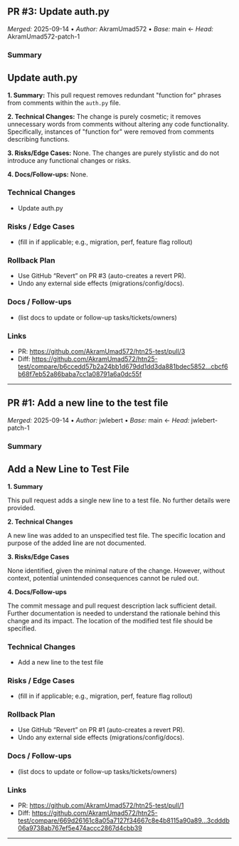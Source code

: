 ## PR #3: Update auth.py
*Merged:* 2025-09-14 • *Author:* AkramUmad572 • *Base:* main ← *Head:* AkramUmad572-patch-1
### Summary
## Update auth.py

**1. Summary:** This pull request removes redundant "function for" phrases from comments within the `auth.py` file.

**2. Technical Changes:**  The change is purely cosmetic; it removes unnecessary words from comments without altering any code functionality.  Specifically, instances of "function for" were removed from comments describing functions.

**3. Risks/Edge Cases:**  None.  The changes are purely stylistic and do not introduce any functional changes or risks.

**4. Docs/Follow-ups:** None.
### Technical Changes
- Update auth.py
### Risks / Edge Cases
- (fill in if applicable; e.g., migration, perf, feature flag rollout)
### Rollback Plan
- Use GitHub “Revert” on PR #3 (auto-creates a revert PR).
- Undo any external side effects (migrations/config/docs).
### Docs / Follow-ups
- (list docs to update or follow-up tasks/tickets/owners)
### Links
- PR: https://github.com/AkramUmad572/htn25-test/pull/3
- Diff: https://github.com/AkramUmad572/htn25-test/compare/b6ccedd57b2a24bb1d679dd1dd3da881bdec5852...cbcf6b68f7eb52a86baba7cc1a08791a6a0dc55f
---
## PR #1: Add a new line to the test file
*Merged:* 2025-09-14 • *Author:* jwlebert • *Base:* main ← *Head:* jwlebert-patch-1
### Summary
## Add a New Line to Test File

**1. Summary**

This pull request adds a single new line to a test file.  No further details were provided.

**2. Technical Changes**

A new line was added to an unspecified test file.  The specific location and purpose of the added line are not documented.

**3. Risks/Edge Cases**

None identified, given the minimal nature of the change.  However, without context, potential unintended consequences cannot be ruled out.

**4. Docs/Follow-ups**

The commit message and pull request description lack sufficient detail.  Further documentation is needed to understand the rationale behind this change and its impact.  The location of the modified test file should be specified.
### Technical Changes
- Add a new line to the test file
### Risks / Edge Cases
- (fill in if applicable; e.g., migration, perf, feature flag rollout)
### Rollback Plan
- Use GitHub “Revert” on PR #1 (auto-creates a revert PR).
- Undo any external side effects (migrations/config/docs).
### Docs / Follow-ups
- (list docs to update or follow-up tasks/tickets/owners)
### Links
- PR: https://github.com/AkramUmad572/htn25-test/pull/1
- Diff: https://github.com/AkramUmad572/htn25-test/compare/669d26161c8a05a7127f34667c8e4b8115a90a89...3cdddb06a9738ab767ef5e474accc2867d4cbb39
---

